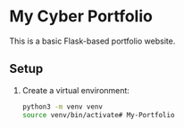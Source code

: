 # My Cyber Portfolio

This is a basic Flask-based portfolio website.

## Setup

1. Create a virtual environment:
   ```bash
   python3 -m venv venv
   source venv/bin/activate# My-Portfolio
